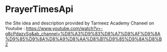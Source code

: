 # PrayerTimesApi
the Site idea and description provided by Tarmeez Academy Chaneel on Youtube : 
https://www.youtube.com/watch?v=-g8cPdazvSg&ab_channel=%D8%A3%D9%83%D8%A7%D8%AF%D9%8A%D9%85%D9%8A%D8%A9%D8%AA%D8%B1%D9%85%D9%8A%D8%B2
